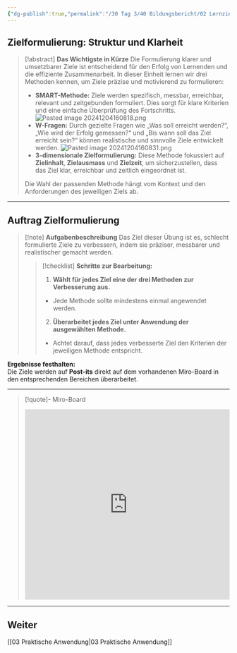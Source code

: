 ```yaml
---
{"dg-publish":true,"permalink":"/30 Tag 3/40 Bildungsbericht/02 Lernziele Formulieren/"}
---
```


## Zielformulierung: Struktur und Klarheit

>[!abstract] **Das Wichtigste in Kürze**
>Die Formulierung klarer und umsetzbarer Ziele ist entscheidend für den Erfolg von Lernenden und die effiziente Zusammenarbeit. In dieser Einheit lernen wir drei Methoden kennen, um Ziele präzise und motivierend zu formulieren:
>
>* **SMART-Methode:** Ziele werden spezifisch, messbar, erreichbar, relevant und zeitgebunden formuliert. Dies sorgt für klare Kriterien und eine einfache Überprüfung des Fortschritts.
>![Pasted image 20241204160818.png](/img/user/Pasted%20image%2020241204160818.png)
>* **W-Fragen:** Durch gezielte Fragen wie „Was soll erreicht werden?“, „Wie wird der Erfolg gemessen?“ und „Bis wann soll das Ziel erreicht sein?“ können realistische und sinnvolle Ziele entwickelt werden.
>  ![Pasted image 20241204160831.png](/img/user/Pasted%20image%2020241204160831.png)
>* **3-dimensionale Zielformulierung:** Diese Methode fokussiert auf **Zielinhalt**, **Zielausmass** und **Zielzeit**, um sicherzustellen, dass das Ziel klar, erreichbar und zeitlich eingeordnet ist.
>
>Die Wahl der passenden Methode hängt vom Kontext und den Anforderungen des jeweiligen Ziels ab.

---

## Auftrag Zielformulierung

>[!note] **Aufgabenbeschreibung**
>Das Ziel dieser Übung ist es, schlecht formulierte Ziele zu verbessern, indem sie präziser, messbarer und realistischer gemacht werden.
>
>>[!checklist] **Schritte zur Bearbeitung:**
>>
>>1. **Wählt für jedes Ziel eine der drei Methoden zur Verbesserung aus.**
>>   - Jede Methode sollte mindestens einmal angewendet werden.
>>2. **Überarbeitet jedes Ziel unter Anwendung der ausgewählten Methode.**
>>   - Achtet darauf, dass jedes verbesserte Ziel den Kriterien der jeweiligen Methode entspricht.

**Ergebnisse festhalten:**  
Die Ziele werden auf **Post-its** direkt auf dem vorhandenen Miro-Board in den entsprechenden Bereichen überarbeitet.  

---

>[!quote]- Miro-Board
><iframe width="100%" height="432" src="https://miro.com/app/live-embed/uXjVLKN6QrM=/?moveToViewport=-7076,-5840,14566,7810&embedId=687871178949" frameborder="0" scrolling="no" allow="fullscreen; clipboard-read; clipboard-write" allowfullscreen></iframe>

---

## Weiter
[[03 Praktische Anwendung\|03 Praktische Anwendung]]

